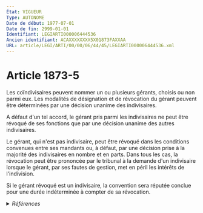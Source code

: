 ```yaml
---
État: VIGUEUR
Type: AUTONOME
Date de début: 1977-07-01
Date de fin: 2999-01-01
Identifiant: LEGIARTI000006444536
Ancien identifiant: ACAXXXXXXXX5X01873FAXXAA
URL: article/LEGI/ARTI/00/00/06/44/45/LEGIARTI000006444536.xml
---
```


<h1>Article 1873-5</h1>

Les coïndivisaires peuvent nommer un ou plusieurs gérants, choisis ou non parmi
eux. Les modalités de désignation et de révocation du gérant peuvent être
déterminées par une décision unanime des indivisaires.<br />

A défaut d'un tel accord, le gérant pris parmi les indivisaires ne peut être
révoqué de ses fonctions que par une décision unanime des autres
indivisaires.<br />

Le gérant, qui n'est pas indivisaire, peut être révoqué dans les conditions
convenues entre ses mandants ou, à défaut, par une décision prise à la majorité
des indivisaires en nombre et en parts. Dans tous les cas, la révocation peut
être prononcée par le tribunal à la demande d'un indivisaire lorsque le gérant,
par ses fautes de gestion, met en péril les intérêts de l'indivision.<br />

Si le gérant révoqué est un indivisaire, la convention sera réputée conclue pour
une durée indéterminée à compter de sa révocation.


<details>
  <summary><em>Références</em></summary>

  <h2>Articles faisant référence à l'article</h2>
  
  <ul>
    <li>
      <a href="https://legal.tricoteuses.fr//redirection/LEGIARTI000039367217?vers=git&vers=legifrance">Code civil - article 815-6 AUTONOME VIGUEUR, en vigueur depuis le 2020-01-01</a> CITATION source
    </li>
    <li>
      <a href="https://legal.tricoteuses.fr//redirection/LEGIARTI000006432397?vers=git&vers=legifrance">Code civil - article 815-6 AUTONOME MODIFIE, en vigueur du 2007-01-01 au 2020-01-01</a> CITATION source
    </li>
    <li>
      <a href="https://legal.tricoteuses.fr//redirection/LEGIARTI000006283654?vers=git&vers=legifrance">Loi n°76-1286 du 31 décembre 1976 RELATIVE A L'ORGANISATION DE L'INDIVISION - article 10 ENTIEREMENT_MODIF</a> CREATION cible
    </li>
    <li>
      <a href="https://legal.tricoteuses.fr//redirection/LEGIARTI000006283663?vers=git&vers=legifrance">Loi n° 76-1286 du 31 décembre 1976 relative à l'organisation de l'indivision - article 19 AUTONOME VIGUEUR, en vigueur depuis le 1978-07-01</a> SPEC_APPLI cible
    </li>
  </ul>
  
  <h2>Textes faisant référence à l'article</h2>
  
  <ul>
    <li>
      <a href="https://legal.tricoteuses.fr//redirection/JORFTEXT000000522255?vers=git&vers=legifrance">Loi n°76-1286 du 31 décembre 1976 RELATIVE A L'ORGANISATION DE L'INDIVISION</a> CODIFICATION cible
    </li>
  </ul>
  
  <h2>Références faites par l'article</h2>
  
  <ul>
    <li>
      1976-12-31 CODIFICATION source <a href="https://legal.tricoteuses.fr//redirection/JORFTEXT000000522255?vers=git&vers=legifrance">Loi n°76-1286 du 31 décembre 1976 RELATIVE A L'ORGANISATION DE L'INDIVISION</a>
    </li>
    <li>
      1976-12-31 CREATION source <a href="https://legal.tricoteuses.fr//redirection/LEGIARTI000006283654?vers=git&vers=legifrance">Loi n°76-1286 du 31 décembre 1976 RELATIVE A L'ORGANISATION DE L'INDIVISION - article 10 ENTIEREMENT_MODIF</a>
    </li>
    <li>
      1976-12-31 SPEC_APPLI source <a href="https://legal.tricoteuses.fr//redirection/LEGIARTI000006283663?vers=git&vers=legifrance">Loi n° 76-1286 du 31 décembre 1976 relative à l'organisation de l'indivision - article 19 AUTONOME VIGUEUR, en vigueur depuis le 1978-07-01</a>
    </li>
    <li>
      2999-01-01 CITATION cible <a href="https://legal.tricoteuses.fr//redirection/LEGIARTI000039367217?vers=git&vers=legifrance">Code civil - article 815-6 AUTONOME VIGUEUR, en vigueur depuis le 2020-01-01</a>
    </li>
  </ul>
</details>

